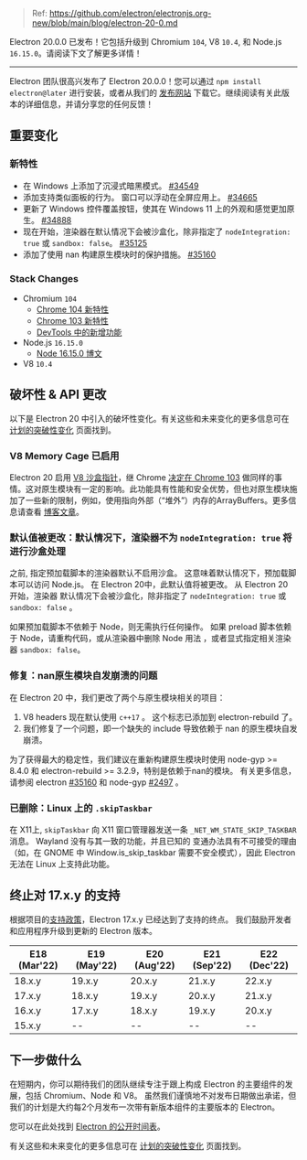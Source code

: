 > Ref: https://github.com/electron/electronjs.org-new/blob/main/blog/electron-20-0.md

Electron 20.0.0 已发布！它包括升级到 Chromium `104`, V8 `10.4`, 和 Node.js `16.15.0`。请阅读下文了解更多详情！

---

Electron 团队很高兴发布了 Electron 20.0.0！您可以通过 `npm install electron@later` 进行安装，或者从我们的 [发布网站](https://www.electronjs.org/releases/stable) 下载它。继续阅读有关此版本的详细信息，并请分享您的任何反馈！

## 重要变化

### 新特性

* 在 Windows 上添加了沉浸式暗黑模式。 [#34549](https://github.com/electron/electron/pull/34549)
* 添加支持类似面板的行为。 窗口可以浮动在全屏应用上。 [#34665](https://github.com/electron/electron/pull/34665)
* 更新了 Windows 控件覆盖按钮，使其在 Windows 11 上的外观和感觉更加原生。 [#34888](https://github.com/electron/electron/pull/34888)
* 现在开始，渲染器在默认情况下会被沙盒化，除非指定了 `nodeIntegration: true` 或 `sandbox: false`。 [#35125](https://github.com/electron/electron/pull/35125)
* 添加了使用 nan 构建原生模块时的保护措施。 [#35160](https://github.com/electron/electron/pull/35160)

### Stack Changes

* Chromium `104`
    * [Chrome 104 新特性](https://developer.chrome.com/blog/new-in-chrome-104/)
    * [Chrome 103 新特性](https://developer.chrome.com/blog/new-in-chrome-103/)
    * [DevTools 中的新增功能](https://developer.chrome.com/blog/new-in-devtools-104/)
* Node.js `16.15.0`
    * [Node 16.15.0 博文](https://nodejs.org/en/blog/release/v16.15.0/)
* V8 `10.4`

## 破坏性 & API 更改

以下是 Electron 20 中引入的破坏性变化。有关这些和未来变化的更多信息可在 [计划的突破性变化](https://www.electronjs.org/docs/latest/breaking-changes) 页面找到。

### V8 Memory Cage 已启用

Electron 20 启用 [V8 沙盒指针](https://docs.google.com/document/d/1HSap8-J3HcrZvT7-5NsbYWcjfc0BVoops5TDHZNsnko/edit)，继 Chrome [决定在 Chrome 103](https://chromiumdash.appspot.com/commit/9a6a76bf13d3ca1c6788de193afc5513919dd0ed) 做同样的事情。这对原生模块有一定的影响。此功能具有性能和安全优势，但也对原生模块施加了一些新的限制，例如，使用指向外部（“堆外”）内存的ArrayBuffers。更多信息请查看 [博客文章](https://electronjs.org/blog/v8-memory-cage)。

### 默认值被更改：默认情况下，渲染器不为 `nodeIntegration: true` 将进行沙盒处理

之前, 指定预加载脚本的渲染器默认不启用沙盒。 这意味着默认情况下，预加载脚本可以访问 Node.js。 在 Electron 20中，此默认值将被更改。 从 Electron 20 开始，渲染器 默认情况下会被沙盒化，除非指定了 `nodeIntegration: true` 或 `sandbox: false` 。

如果预加载脚本不依赖于 Node，则无需执行任何操作。 如果 preload 脚本依赖于 Node，请重构代码，或从渲染器中删除 Node 用法 ，或者显式指定相关渲染器 `sandbox: false`。

### 修复：nan原生模块自发崩溃的问题

在 Electron 20 中，我们更改了两个与原生模块相关的项目：
1. V8 headers 现在默认使用 `c++17` 。 这个标志已添加到 electron-rebuild 了。
1. 我们修复了一个问题，即一个缺失的 include 导致依赖于 nan 的原生模块自发崩溃。

为了获得最大的稳定性，我们建议在重新构建原生模块时使用 node-gyp >= 8.4.0 和 electron-rebuild >= 3.2.9，特别是依赖于nan的模块。 有关更多信息，请参阅 electron [#35160](https://github.com/electron/electron/pull/35160) 和 node-gyp [#2497](https://github.com/nodejs/node-gyp/pull/2497) 。

### 已删除：Linux 上的 `.skipTaskbar`

在 X11上, `skipTaskbar` 向 X11 窗口管理器发送一条 `_NET_WM_STATE_SKIP_TASKBAR` 消息。 Wayland 没有与其一致的功能，并且已知的 变通办法具有不可接受的理由（如，在 GNOME 中 Window.is_skip_taskbar 需要不安全模式），因此 Electron 无法在 Linux 上支持此功能。

## 终止对 17.x.y 的支持

根据项目的[支持政策](https://www.electronjs.org/docs/latest/tutorial/electron-timelines#version-support-policy)，Electron 17.x.y 已经达到了支持的终点。 我们鼓励开发者和应用程序升级到更新的 Electron 版本。

| E18 (Mar'22) | E19 (May'22) | E20 (Aug'22) | E21 (Sep'22) | E22 (Dec'22) |
| ------------ | ------------ | ------------ | ------------ | ------------ |
| 18.x.y       | 19.x.y       | 20.x.y       | 21.x.y       | 22.x.y       |
| 17.x.y       | 18.x.y       | 19.x.y       | 20.x.y       | 21.x.y       |
| 16.x.y       | 17.x.y       | 18.x.y       | 19.x.y       | 20.x.y       |
| 15.x.y       | --           | --           | --           | --           |

## 下一步做什么

在短期内，你可以期待我们的团队继续专注于跟上构成 Electron 的主要组件的发展，包括 Chromium、Node 和 V8。 虽然我们谨慎地不对发布日期做出承诺，但我们的计划是大约每2个月发布一次带有新版本组件的主要版本的 Electron。

您可以在此处找到 [Electron 的公开时间表](https://www.electronjs.org/docs/latest/tutorial/electron-timelines)。

有关这些和未来变化的更多信息可在 [计划的突破性变化](https://github.com/electron/electron/blob/main/docs/breaking-changes.md) 页面找到。
